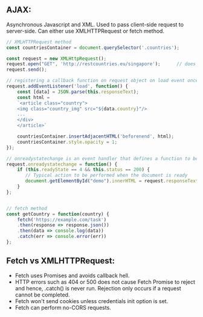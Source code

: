 ## AJAX:
Asynchronous Javascript and XML. Used to pass client-side request to server-side. Can either use XMLHTTPRequest or fetch method.

```javascript
// XMLHTTPRequest method
const countriesContainer = document.querySelector('.countries');

const request = new XMLHttpRequest();
request.open("GET", 'http://restcountries.eu/singapore');      // does not open connection but configures the request only
request.send();

// registering a callback function on request object on load event once request is completed
request.addEventListener('load', function() {       
    const [data] = JSON.parse(this.responseText);
    const html = 
    `<article class="country">
    <img class="country_img" src="${data.country}"/>
    ...
    </div>
    </article>`

    countriesContainer.insertAdjacentHTML('beforenend', html);
    countriesContainer.style.opacity = 1;
});

// onreadystatechange is an event handler that defines a function to be called when its property changes
request.onreadystatechange = function() {
    if (this.readyState == 4 && this.status == 200) {
       // Typical action to be performed when the document is ready
       document.getElementById("demo").innerHTML = request.responseText;
    }
};


// fetch method
const getCountry = function(country) {
    fetch('https://example.com/task')
    .then(response => response.json())
    .then(data => console.log(data))
    .catch(err => console.error(err))
};
```

## Fetch vs XMLHTTPRequest:
- Fetch uses  Promises and avoids callback hell.
- HTTP errors such as 404 or 500 does not cause Fetch Promise to reject and hence, .catch() is never run. Rejection only occurs if a request cannot be completed.
- Fetch won't send cookies unless credentials init option is set.
- Fetch can perform no-CORS requests.


